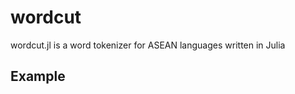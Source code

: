 # wordcut

wordcut.jl is a word tokenizer for ASEAN languages written in Julia

## Example

````julia

````
